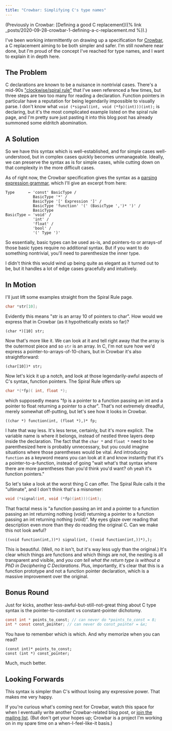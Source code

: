 ```yaml
---
title: "Crowbar: Simplifying C's type names"
---
```


(Previously in Crowbar: [Defining a good C replacement]({% link _posts/2020-09-28-crowbar-1-defining-a-c-replacement.md %}).)

I've been working intermittently on drawing up a specification for [Crowbar](https://sr.ht/~boringcactus/crowbar-lang/), a C replacement aiming to be both simpler and safer.
I'm still nowhere near done, but I'm proud of the concept I've reached for type names, and I want to explain it in depth here.

## The Problem

C declarations are known to be a nuisance in nontrivial cases.
There's a mid-90s ["clockwise/spiral rule"](http://c-faq.com/decl/spiral.anderson.html) that I've seen referenced a few times, but three steps are two too many for reading a declaration.
Function pointers in particular have a reputation for being legendarily impossible to visually parse.
I don't know what `void (*signal(int, void (*fp)(int)))(int);` is declaring, but it's the most complicated example listed on the spiral rule page, and I'm pretty sure just pasting it into this blog post has already summoned some eldritch abomination.

## A Solution

So we have this syntax which is well-established, and for simple cases well-understood, but in complex cases quickly becomes unmanageable.
Ideally, we can preserve the syntax as is for simple cases, while cutting down on that complexity in the more difficult cases.

As of right now, the Crowbar specification gives the syntax as a [parsing expression grammar](https://en.wikipedia.org/wiki/Parsing_expression_grammar), which I'll give an excerpt from here:

```
Type      ← 'const' BasicType /
            BasicType '*' /
            BasicType '[' Expression ']' /
            BasicType 'function' '(' (BasicType ',')* ')' /
            BasicType
BasicType ← 'void' /
            'int' /
            'float' /
            'bool' /
            '(' Type ')'
```

So essentially, basic types can be used as-is, and pointers-to or arrays-of those basic types require no additional syntax.
But if you want to do something nontrivial, you'll need to parenthesize the inner type.

I didn't think this would wind up being quite as elegant as it turned out to be, but it handles a lot of edge cases gracefully and intuitively.

## In Motion

I'll just lift some examples straight from the Spiral Rule page.

```c
char *str[10];
```

Evidently this means "str is an array 10 of pointers to char".
How would we express that in Crowbar (as it hypothetically exists so far)?

```
(char *)[10] str;
```

Now that's more like it.
We can look at it and tell right away that the array is the outermost piece and so `str` is an array.
In C, I'm not sure how we'd express a pointer-to-arrays-of-10-chars, but in Crowbar it's also straightforward:

```
(char[10])* str;
```

Now let's kick it up a notch, and look at those legendarily-awful aspects of C's syntax, function pointers.
The Spiral Rule offers up

```c
char *(*fp)( int, float *);
```

which supposedly means "fp is a pointer to a function passing an int and a pointer to float returning a pointer to a char".
That's not extremely dreadful, merely somewhat off-putting, but let's see how it looks in Crowbar.

```
((char *) function(int, (float *),)* fp;
```

I hate that way less.
It's less terse, certainly, but it's more explicit.
The variable name is where it belongs, instead of nestled three layers deep inside the declaration.
The fact that the `char *` and `float *` need to be parenthesized here is probably unnecessary, but you could imagine situations where those parentheses would be vital.
And introducing `function` as a keyword means you can look at it and know instantly that it's a pointer-to-a-function, instead of going "wait what's that syntax where there are more parentheses than you'd think you'd want? oh yeah it's function pointers."

So let's take a look at the worst thing C can offer.
The Spiral Rule calls it the "ultimate", and I don't think that's a misnomer:

```c
void (*signal(int, void (*fp)(int)))(int);
```

That fractal mess is "a function passing an int and a pointer to a function passing an int returning nothing (void) returning a pointer to a function passing an int returning nothing (void)".
My eyes glaze over reading that description even more than they do reading the original C.
Can we make this not look awful?

```
((void function(int,))*) signal(int, ((void function(int,))*),);
```

This is beautiful.
(Well, no it isn't, but it's way less ugly than the original.)
It's clear which things are functions and which things are not, the nesting is all transparent and visible, and *you can tell what the return type is without a PhD in Deciphering C Declarations*.
Plus, importantly, it's clear that this is a function prototype and not a function pointer declaration, which is a massive improvement over the original.

## Bonus Round

Just for kicks, another less-awful-but-still-not-great thing about C type syntax is the pointer-to-constant vs constant-pointer dichotomy.

```c
const int * points_to_const; // can never do *points_to_const = 8;
int * const const_pointer; // can never do const_pointer = &x;
```

You have to remember which is which.
And why memorize when you can read?

```
(const int)* points_to_const;
const (int *) const_pointer;
```

Much, much better.

## Looking Forwards

This syntax is simpler than C's without losing any expressive power.
That makes me very happy.

If you're curious what's coming next for Crowbar, watch this space for when I eventually write another Crowbar-related blog post, or [join the mailing list](https://sr.ht/~boringcactus/crowbar-lang/lists).
(But don't get your hopes up; Crowbar is a project I'm working on in my spare time on a when-I-feel-like-it basis.)
